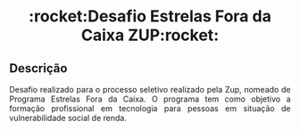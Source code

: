 <h1 align="center">:rocket:Desafio Estrelas Fora da Caixa ZUP:rocket:</h1>

<h2>Descrição</h2>
<p align="justify">Desafio realizado para o processo seletivo realizado pela Zup, nomeado de Programa Estrelas Fora da Caixa. O programa tem como objetivo a formação profissional em tecnologia para pessoas em situação de vulnerabilidade social de renda. </p>

